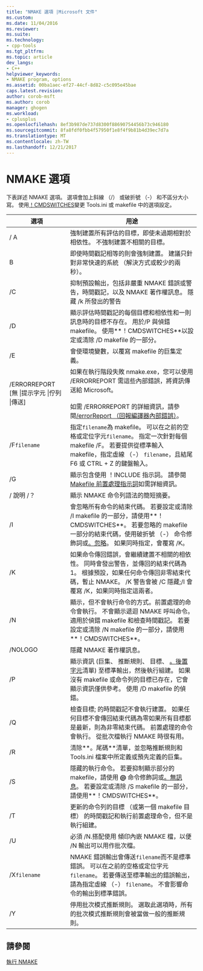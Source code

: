 ```yaml
---
title: "NMAKE 選項 |Microsoft 文件"
ms.custom: 
ms.date: 11/04/2016
ms.reviewer: 
ms.suite: 
ms.technology:
- cpp-tools
ms.tgt_pltfrm: 
ms.topic: article
dev_langs:
- C++
helpviewer_keywords:
- NMAKE program, options
ms.assetid: 00ba1aec-ef27-44cf-8d82-c5c095e45bae
caps.latest.revision: 
author: corob-msft
ms.author: corob
manager: ghogen
ms.workload:
- cplusplus
ms.openlocfilehash: 8ef3b987de737d8300f88690754456b73c946180
ms.sourcegitcommit: 8fa8fdf0fbb4f57950f1e8f4f9b81b4d39ec7d7a
ms.translationtype: MT
ms.contentlocale: zh-TW
ms.lasthandoff: 12/21/2017
---
```

# <a name="nmake-options"></a>NMAKE 選項
下表詳述 NMAKE 選項。 選項會加上斜線 （/） 或破折號 （-） 和不區分大小寫。 使用[！CMDSWITCHES](../build/makefile-preprocessing-directives.md)變更 Tools.ini 或 makefile 中的選項設定。  
  
|選項|用途|  
|------------|-------------|  
|/ A|強制建置所有評估的目標，即使未過期相對於相依性。 不強制建置不相關的目標。|  
|B|即使時間戳記相等的則會強制建置。 建議只針對非常快速的系統 （解決方式或較少的兩秒）。|  
|/C|抑制預設輸出，包括非嚴重 NMAKE 錯誤或警告，時間戳記，以及 NMAKE 著作權訊息。 隱藏 /k 所發出的警告|  
|/D|顯示評估時間戳記的每個目標和相依性和一則訊息時的目標不存在。 用於/P 與偵錯 makefile。 使用**！CMDSWITCHES**以設定或清除 /D makefile 的一部分。|  
|/E|會使環境變數，以覆寫 makefile 的巨集定義。|  
|/ERRORREPORT [無 &#124;提示字元 &#124;佇列 &#124;傳送]|如果在執行階段失敗 nmake.exe，您可以使用 /ERRORREPORT 需這些內部錯誤，將資訊傳送給 Microsoft。<br /><br /> 如需 /ERRORREPORT 的詳細資訊，請參閱[/errorReport （回報編譯器內部錯誤）](../build/reference/errorreport-report-internal-compiler-errors.md)。|  
|/F`filename`|指定`filename`為 makefile。 可以在之前的空格或定位字元`filename`。 指定一次針對每個 makefile /F。 若要提供從標準輸入 makefile，指定虛線 （-） `filename`，且結尾 F6 或 CTRL + Z 的鍵盤輸入。|  
|/G|顯示包含使用 ！INCLUDE 指示詞。  請參閱[Makefile 前置處理指示詞](../build/makefile-preprocessing-directives.md)如需詳細資訊。|  
|/ 說明 /？|顯示 NMAKE 命令列語法的簡短摘要。|  
|/I|會忽略所有命令的結束代碼。 若要設定或清除 /I makefile 的一部分，請使用**！CMDSWITCHES**。 若要忽略的 makefile 一部分的結束代碼，使用破折號 （-） 命令修飾詞或[。忽略](../build/dot-directives.md)。 如果同時指定，會覆寫 /K。|  
|/K|如果命令傳回錯誤，會繼續建置不相關的相依性。 同時會發出警告，並傳回的結束代碼為 1。 根據預設，如果任何命令傳回非零結束代碼，暫止 NMAKE。 /K 警告會被 /C 隱藏;/I 會覆寫 /K，如果同時指定這兩者。|  
|/N|顯示，但不會執行命令的方式。前置處理的命令會執行。 不會顯示遞迴 NMAKE 呼叫命令。 適用於偵錯 makefile 和檢查時間戳記。 若要設定或清除 /N makefile 的一部分，請使用**！CMDSWITCHES**。|  
|/NOLOGO|隱藏 NMAKE 著作權訊息。|  
|/P|顯示資訊 (巨集、 推斷規則、 目標、 [。後置字元](../build/dot-directives.md)清單) 至標準輸出，然後執行組建。 如果沒有 makefile 或命令列的目標已存在，它會顯示資訊僅供參考。 使用 /D makefile 的偵錯。|  
|/Q|檢查目標; 的時間戳記不會執行建置。 如果任何目標不會傳回結束代碼為零如果所有目標都是最新，則為非零結束代碼。 前置處理的命令會執行。 從批次檔執行 NMAKE 時很有用。|  
|/R|清除**。尾碼**清單，並忽略推斷規則和 Tools.ini 檔案中所定義或預先定義的巨集。|  
|/S|隱藏的執行命令。 若要抑制顯示部分的 makefile，請使用 **@** 命令修飾詞或[。無訊息](../build/dot-directives.md)。 若要設定或清除 /S makefile 的一部分，請使用**！CMDSWITCHES**。|  
|/T|更新的命令列的目標 （或第一個 makefile 目標） 的時間戳記和執行前置處理命令，但不是執行組建。|  
|/U|必須 /N.搭配使用 傾印內嵌 NMAKE 檔，以便 /N 輸出可以用作批次檔。|  
|/X`filename`|NMAKE 錯誤輸出會傳送`filename`而不是標準錯誤。 可以在之前的空格或定位字元`filename`。 若要傳送至標準輸出的錯誤輸出，請為指定虛線 （-） `filename`。 不會影響命令的輸出到標準錯誤。|  
|/Y|停用批次模式推斷規則。 選取此選項時，所有的批次模式推斷規則會被當做一般的推斷規則。|  
  
## <a name="see-also"></a>請參閱  
 [執行 NMAKE](../build/running-nmake.md)